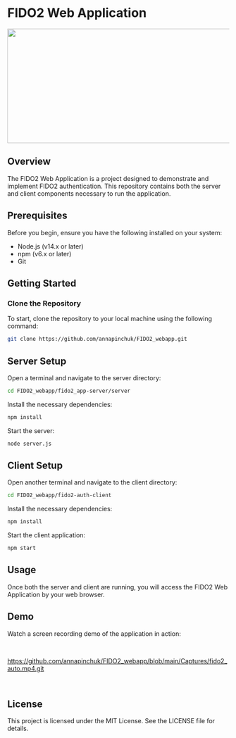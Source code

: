 # FIDO2 Web Application
<img src="https://github.com/annapinchuk/ebpf/blob/main/images/fido2.png" width="1000" height="260" />

## Overview
The FIDO2 Web Application is a project designed to demonstrate and implement FIDO2 authentication. This repository contains both the server and client components necessary to run the application.

## Prerequisites
Before you begin, ensure you have the following installed on your system:

- Node.js (v14.x or later)
- npm (v6.x or later)
- Git

## Getting Started

### Clone the Repository
To start, clone the repository to your local machine using the following command:
```sh
git clone https://github.com/annapinchuk/FIDO2_webapp.git
```
## Server Setup
Open a terminal and navigate to the server directory:
```sh
cd FIDO2_webapp/fido2_app-server/server
```
Install the necessary dependencies:
```sh
npm install
```
Start the server:
```sh
node server.js
```

## Client Setup

Open another terminal and navigate to the client directory:
```sh
cd FIDO2_webapp/fido2-auth-client
```
Install the necessary dependencies:
```sh
npm install
```
Start the client application:
```sh
npm start
```

## Usage

Once both the server and client are running, you will access the FIDO2 Web Application by your web browser.

## Demo
Watch a screen recording demo of the application in action:

  <br />

  https://github.com/annapinchuk/FIDO2_webapp/blob/main/Captures/fido2_auto.mp4.git

  <br />

## License
This project is licensed under the MIT License. See the LICENSE file for details.



